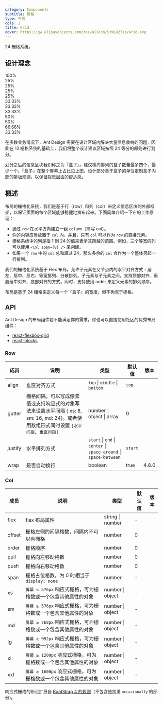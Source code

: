 ```yaml
---
category: Components
subtitle: 栅格
type: 布局
cols: 1
title: Grid
cover: https://gw.alipayobjects.com/zos/alicdn/5rWLU27so/Grid.svg
---
```


24 栅格系统。

## 设计理念

<div class="grid-demo">
<div class="hlui-row demo-row">
  <div class="hlui-col-24 demo-col demo-col-1">
    100%
  </div>
</div>
<div class="hlui-row demo-row">
  <div class="hlui-col-6 demo-col demo-col-2">
    25%
  </div>
  <div class="hlui-col-6 demo-col demo-col-3">
    25%
  </div>
  <div class="hlui-col-6 demo-col demo-col-2">
    25%
  </div>
  <div class="hlui-col-6 demo-col demo-col-3">
    25%
  </div>
</div>
<div class="hlui-row demo-row">
  <div class="hlui-col-8 demo-col demo-col-4">
    33.33%
  </div>
  <div class="hlui-col-8 demo-col demo-col-5">
    33.33%
  </div>
  <div class="hlui-col-8 demo-col demo-col-4">
    33.33%
  </div>
</div>
<div class="hlui-row demo-row">
  <div class="hlui-col-12 demo-col demo-col-1">
    50%
  </div>
  <div class="hlui-col-12 demo-col demo-col-3">
    50%
  </div>
</div>
<div class="hlui-row demo-row">
  <div class="hlui-col-16 demo-col demo-col-4">
    66.66%
  </div>
  <div class="hlui-col-8 demo-col demo-col-5">
    33.33%
  </div>
</div>
</div>

在多数业务情况下，Ant Design 需要在设计区域内解决大量信息收纳的问题，因此在 12 栅格系统的基础上，我们将整个设计建议区域按照 24 等分的原则进行划分。

划分之后的信息区块我们称之为『盒子』。建议横向排列的盒子数量最多四个，最少一个。『盒子』在整个屏幕上占比见上图。设计部分基于盒子的单位定制盒子内部的排版规则，以保证视觉层面的舒适感。

## 概述

布局的栅格化系统，我们是基于行（row）和列（col）来定义信息区块的外部框架，以保证页面的每个区域能够稳健地排布起来。下面简单介绍一下它的工作原理：

- 通过 `row` 在水平方向建立一组 `column`（简写 col）。
- 你的内容应当放置于 `col` 内，并且，只有 `col` 可以作为 `row` 的直接元素。
- 栅格系统中的列是指 1 到 24 的值来表示其跨越的范围。例如，三个等宽的列可以使用 `<Col span={8} />` 来创建。
- 如果一个 `row` 中的 `col` 总和超过 24，那么多余的 `col` 会作为一个整体另起一行排列。

我们的栅格化系统基于 Flex 布局，允许子元素在父节点内的水平对齐方式 - 居左、居中、居右、等宽排列、分散排列。子元素与子元素之间，支持顶部对齐、垂直居中对齐、底部对齐的方式。同时，支持使用 order 来定义元素的排列顺序。

布局是基于 24 栅格来定义每一个『盒子』的宽度，但不拘泥于栅格。

## API

Ant Design 的布局组件若不能满足你的需求，你也可以直接使用社区的优秀布局组件：

- [react-flexbox-grid](http://roylee0704.github.io/react-flexbox-grid/)
- [react-blocks](https://github.com/whoisandy/react-blocks/)

### Row

| 成员 | 说明 | 类型 | 默认值 | 版本 |
| --- | --- | --- | --- | --- |
| align | 垂直对齐方式 | `top` \| `middle` \| `bottom` | `top` |  |
| gutter | 栅格间隔，可以写成像素值或支持响应式的对象写法来设置水平间隔 { xs: 8, sm: 16, md: 24}。或者使用数组形式同时设置 `[水平间距, 垂直间距]` | number \| object \| array | 0 |  |
| justify | 水平排列方式 | `start` \| `end` \| `center` \| `space-around` \| `space-between` | `start` |  |
| wrap | 是否自动换行 | boolean | true | 4.8.0 |

### Col

| 成员 | 说明 | 类型 | 默认值 | 版本 |
| --- | --- | --- | --- | --- |
| flex | flex 布局属性 | string \| number | - |  |
| offset | 栅格左侧的间隔格数，间隔内不可以有栅格 | number | 0 |  |
| order | 栅格顺序 | number | 0 |  |
| pull | 栅格向左移动格数 | number | 0 |  |
| push | 栅格向右移动格数 | number | 0 |  |
| span | 栅格占位格数，为 0 时相当于 `display: none` | number | - |  |
| xs | `屏幕 < 576px` 响应式栅格，可为栅格数或一个包含其他属性的对象 | number \| object | - |  |
| sm | `屏幕 ≥ 576px` 响应式栅格，可为栅格数或一个包含其他属性的对象 | number \| object | - |  |
| md | `屏幕 ≥ 768px` 响应式栅格，可为栅格数或一个包含其他属性的对象 | number \| object | - |  |
| lg | `屏幕 ≥ 992px` 响应式栅格，可为栅格数或一个包含其他属性的对象 | number \| object | - |  |
| xl | `屏幕 ≥ 1200px` 响应式栅格，可为栅格数或一个包含其他属性的对象 | number \| object | - |  |
| xxl | `屏幕 ≥ 1600px` 响应式栅格，可为栅格数或一个包含其他属性的对象 | number \| object | - |  |

响应式栅格的断点扩展自 [BootStrap 4 的规则](https://getbootstrap.com/docs/4.0/layout/overview/#responsive-breakpoints)（不包含链接里 `occasionally` 的部分)。

<style>
  [data-theme="dark"] #components-grid-demo-playground pre {
    background: rgba(255,255,255,0.08);
    color: rgba(255,255,255,.65);
  }
</style>
